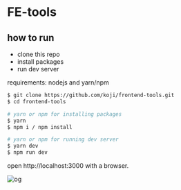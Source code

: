 # FE-tools

## how to run

- clone this repo
- install packages
- run dev server

requirements: nodejs and yarn/npm  

```zsh
$ git clone https://github.com/koji/frontend-tools.git
$ cd frontend-tools

# yarn or npm for installing packages
$ yarn
$ npm i / npm install

# yarn or npm for running dev server
$ yarn dev
$ npm run dev
```

open http://localhost:3000 with a browser.  


![og](https://user-images.githubusercontent.com/474225/128434919-88ab6e5a-e23e-4eba-bc91-4f4b4e01e95f.jpg)
